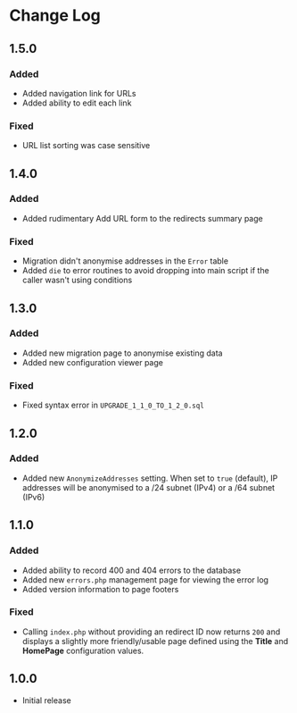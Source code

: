 # Change Log

## 1.5.0

### Added

* Added navigation link for URLs
* Added ability to edit each link

### Fixed

* URL list sorting was case sensitive

## 1.4.0

### Added

* Added rudimentary Add URL form to the redirects summary page

### Fixed

* Migration didn't anonymise addresses in the `Error` table
* Added `die` to error routines to avoid dropping into main
  script if the caller wasn't using conditions

## 1.3.0

### Added

* Added new migration page to anonymise existing data
* Added new configuration viewer page

### Fixed

* Fixed syntax error in `UPGRADE_1_1_0_TO_1_2_0.sql`

## 1.2.0

### Added

* Added new `AnonymizeAddresses` setting. When set to `true`
  (default), IP addresses will be anonymised to a /24 subnet
  (IPv4) or a /64 subnet (IPv6)

## 1.1.0

### Added

* Added ability to record 400 and 404 errors to the database
* Added new `errors.php` management page for viewing the error
  log
* Added version information to page footers

### Fixed

* Calling `index.php` without providing an redirect ID now
  returns `200` and displays a slightly more friendly/usable
  page defined using the **Title** and **HomePage**
  configuration values.

## 1.0.0

* Initial release
